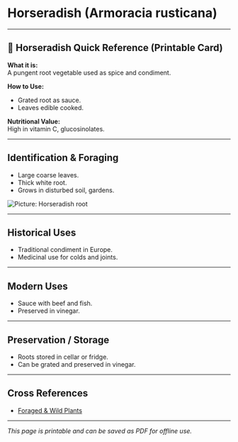 # Horseradish (Armoracia rusticana)

---

## 📜 Horseradish Quick Reference (Printable Card)

**What it is:**  
A pungent root vegetable used as spice and condiment.  

**How to Use:**  
- Grated root as sauce.  
- Leaves edible cooked.  

**Nutritional Value:**  
High in vitamin C, glucosinolates.  

---

## Identification & Foraging  

- Large coarse leaves.  
- Thick white root.  
- Grows in disturbed soil, gardens.  

![Picture: Horseradish root](placeholder-horseradish.jpg)

---

## Historical Uses  

- Traditional condiment in Europe.  
- Medicinal use for colds and joints.  

---

## Modern Uses  

- Sauce with beef and fish.  
- Preserved in vinegar.  

---

## Preservation / Storage  

- Roots stored in cellar or fridge.  
- Can be grated and preserved in vinegar.  

---

## Cross References  

- [Foraged & Wild Plants](plants-foraging.md)  

---

*This page is printable and can be saved as PDF for offline use.*

